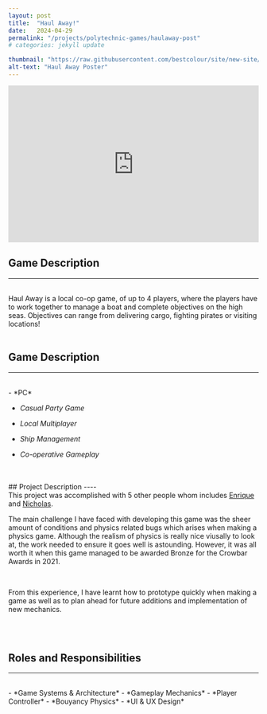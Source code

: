 ```yaml
---
layout: post
title:  "Haul Away!"
date:   2024-04-29
permalink: "/projects/polytechnic-games/haulaway-post"
# categories: jekyll update

thumbnail: "https://raw.githubusercontent.com/bestcolour/site/new-site/assets/image/HaulAway/Screenshot3.jpg"
alt-text: "Haul Away Poster"
---
```



<iframe width="100%" height="315" src="https://www.youtube.com/embed/xUZIs_LsrbQ?si=5WPy49XN0inDt9e1" title="YouTube video player" frameborder="0" allow="accelerometer; autoplay; clipboard-write; encrypted-media; gyroscope; picture-in-picture; web-share" referrerpolicy="strict-origin-when-cross-origin" allowfullscreen></iframe>

## Game Description
----
<br>
Haul Away is a local co-op game, of up to 4 players, where the players have to work together to manage a boat and complete objectives on the high seas. Objectives can range from delivering cargo, fighting pirates or visiting locations!

<br>
<br>

## Game Description
----
<br>
- *PC*

- *Casual Party Game*

- *Local Multiplayer*

- *Ship Management*

- *Co-operative Gameplay*



<br>
<br>
## Project Description
----
<br>
This project was accomplished with 5 other people whom includes <a href="https://enriquecmarcelo.github.io/" target="_blank">Enrique</a> and <a href="https://kaixingnicholas.wixsite.com/gdportfolio" target="_blank">Nicholas</a>.

<br>

The main challenge I have faced with developing this game was the sheer amount of conditions and physics related bugs which arises when making a physics game. Although the realism of physics is really nice viusally to look at, the work needed to ensure it goes well is astounding. However, it was all worth it when this game managed to be awarded Bronze for the Crowbar Awards in 2021.

<br>

From this experience, I have learnt how to prototype quickly when making a game as well as to plan ahead for future additions and implementation of new mechanics.

<br>
<br>

## Roles and Responsibilities
----
<br>
- *Game Systems & Architecture*
- *Gameplay Mechanics*
- *Player Controller*
- *Bouyancy Physics*
- *UI & UX Design*

